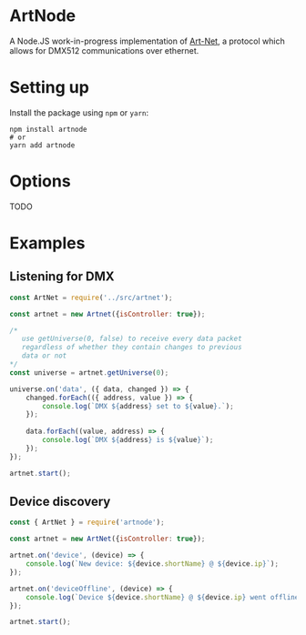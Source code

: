 # ArtNode
A Node.JS work-in-progress implementation of [Art-Net](https://art-net.org.uk/), a protocol which allows for DMX512
communications over ethernet.

# Setting up
Install the package using `npm` or `yarn`:

```shell script
npm install artnode
# or
yarn add artnode
```

# Options
TODO

# Examples

## Listening for DMX
```javascript
const ArtNet = require('../src/artnet');

const artnet = new Artnet({isController: true});

/*
   use getUniverse(0, false) to receive every data packet
   regardless of whether they contain changes to previous
   data or not
*/
const universe = artnet.getUniverse(0);

universe.on('data', ({ data, changed }) => {
    changed.forEach(({ address, value }) => {
        console.log(`DMX ${address} set to ${value}.`);
    });
    
    data.forEach((value, address) => {
        console.log(`DMX ${address} is ${value}`);
    });
});

artnet.start();
```

## Device discovery
```javascript
const { ArtNet } = require('artnode');

const artnet = new ArtNet({isController: true});

artnet.on('device', (device) => {
    console.log(`New device: ${device.shortName} @ ${device.ip}`);
});

artnet.on('deviceOffline', (device) => {
    console.log(`Device ${device.shortName} @ ${device.ip} went offline.`);
});

artnet.start();
```
